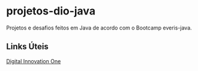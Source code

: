 # projetos-dio-java

Projetos e desafios feitos em Java de acordo com o Bootcamp everis-java.

## Links Úteis
[Digital Innovation One](https://digitalinnovation.one)
